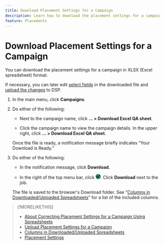 ```yaml
---
title: Download Placement Settings for a Campaign
description: Learn how to download the placement settings for a campaign using Excel QA spreadsheets.
feature: Placements
---
```


# Download Placement Settings for a Campaign

You can download the placement settings for a campaign in XLSX (Excel spreadsheet) format.

If necessary, you can later edit [select fields](qa-sheet-columns.md) in the downloaded file and [upload the changes](qa-sheet-upload.md) to DSP.

1. In the main menu, click **Campaigns**.

1. Do either of the following:

   * Next to the campaign name, click **... > Download Excel QA sheet**.
   
   * Click the campaign name to view the campaign details. In the upper right, click **... > Download Excel QA sheet**.

    Once the file is ready, a notification message briefly indicates “Your Download is Ready.”

1. Do either of the following:

    * In the notification message, click **Download.**

    * In the right of the top menu bar, click ![Jobs](/help/dsp/assets/downloads.png). Click **Download** next to the job.

    The file is saved to the browser's Download folder. See "[Columns in Downloaded/Uploaded Spreadsheets](qa-sheet-columns.md)" for a list of the included columns.

>[!MORELIKETHIS]
>
>* [About Correcting Placement Settings for a Campaign Using Spreadsheets](qa-about.md)
>* [Upload Placement Settings for a Campaign](qa-sheet-upload.md)
>* [Columns in Downloaded/Uploaded Spreadsheets](qa-sheet-columns.md)
>* [Placement Settings](/help/dsp/campaign-management/placements/placement-settings.md)
